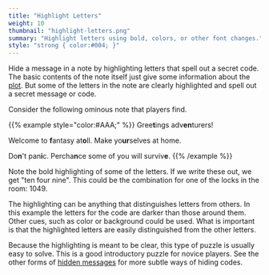 ```yaml
---
title: "Highlight Letters"
weight: 10
thumbnail: "highlight-letters.png"
summary: "Highlight letters using bold, colors, or other font changes."
style: "strong { color:#004; }"
---
```


Hide a message in a note by highlighting letters that spell out a secret
code. The basic contents of the note itself just give some information
about the [plot]. But some of the letters in the note are clearly
highlighted and spell out a secret message or code.

Consider the following ominous note that players find.

{{% example style="color:#AAA;" %}}
Gree**t**ings adv**en**turers!

Welcome to **f**antasy at**o**ll. Make yo**ur**selves at home.

Do**n**'t pan**i**c. Percha**n**ce some of you will surviv**e**.
{{% /example %}}

Note the bold highlighting of some of the letters. If we write these out, we
get "ten four nine". This could be the combination for one of the locks in
the room: 1049.

The highlighting can be anything that distinguishes letters from others. In
this example the letters for the code are darker than those around them.
Other cues, such as color or background could be used. What is important is
that the highlighted letters are easily distinguished from the other
letters.

Because the highlighting is meant to be clear, this type of puzzle is
usually easy to solve. This is a good introductory puzzle for novice
players. See the other forms of [hidden messages] for more subtle ways of
hiding codes.


[plot]: /getting-started/#the-plot
[hidden messages]: /puzzles/hidden-messages/
